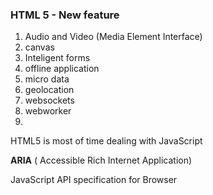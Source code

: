 ### HTML 5 - New feature

1. Audio and Video (Media Element Interface)
2. canvas
3. Inteligent forms
4. offline application
5. micro data
6. geolocation
7. websockets
8. webworker
9. 

HTML5 is most of time dealing with JavaScript


**ARIA** ( Accessible Rich Internet Application) 

JavaScript API specification for Browser
